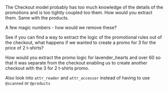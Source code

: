 The Checkout model probably has too much knowledge of the details of the promotions and is too tightly coupled too them. How would you extract them. Same with the products.

A few magic numbers - how would we remove these?





See if you can find a way to extract the logic of the promotional rules out of the checkout, what happens if we wanted to create a promo for 3 for the price of 2 t-shirts? 

How would you extract the promo logic for lavender_hearts and over 60 so that it was separate from the checkout enabling us to create another checkout with the 3 for 2 t-shirts promo.

Also look into `attr_reader` and `attr_accessor` instead of having to use `@scanned` or `@products`
